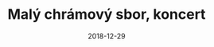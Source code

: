---
title: Malý chrámový sbor, koncert
layout: gallery
date: 2018-12-29
imgseries: 2018
gallery: maly-chramovy-sbor-koncert-2018
titimg: /imgs/gallery/maly-chramovy-sbor-koncert-2018/title.JPG
---